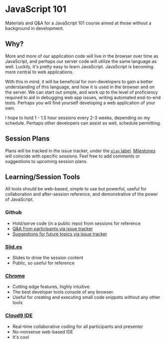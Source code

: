 JavaScript 101
==============

Materials and Q&A for a JavaScript 101 course aimed at those without a background in development.

## Why?

More and more of our application code will live in the browser over time as JavaScript, and perhaps our server code will utilize the same language as well.  Luckily, it's pretty easy to learn JavaScript.  JavaScript is becoming more central to web applications.  

With this in mind, it will be beneficial for non-developers to gain a better understanding of this language, and how it is used in the browser and on the server.  We can start out simple, and work up to the level of proficiency required to aid in debugging web app issues, writing automated end-to-end tests.  Perhaps you will find yourself developing a web application of your own.  

I hope to hold 1 - 1.5 hour sessions every 2-3 weeks, depending on my schedule.  Perhaps other developers can assist as well, schedule permitting.  


## Session Plans
Plans will be tracked in the issue tracker, under the [`plan` label][plan].  [Milestones][milestones] will coincide with specific sessions.  Feel free to add comments or suggestions to upcoming session plans.


## Learning/Session Tools
All tools should be web-based, simple to use but powerful, useful for collaboration and after-session reference, and demonstrative of the power of JavaScript.

### Github
- Hold/serve code (in a public repo) from sessions for reference
- [Q&A from participants via issue tracker][new-question]
- [Suggestions for future topics via issue tracker][topic-suggestion]

### [Slid.es][slides]
- Slides to drive the session content
- Public, so useful for reference

### [Chrome][chrome]
- Cutting edge features, highly intuitive.
- The best developer tools console of any browser.  
- Useful for creating and executing small code snippets without any other tools

### [Cloud9 IDE][c9-project-url]
- Real-time collaborative coding for all participants and presenter
- No-nonsense web-based IDE
- It's cool


[chrome]: https://www.google.com/intl/en_us/chrome/browser/
[c9-project-url]: https://c9.io/rnicholus/javascript-101
[milestones]: https://github.com/Widen/javascript-101/issues/milestones
[new-question]: https://github.com/Widen/javascript-101/issues/new?labels=question
[plan]: https://github.com/Widen/javascript-101/issues?labels=plan&page=1&state=open
[slides]: http://slid.es
[topic-suggestion]: https://github.com/Widen/javascript-101/issues/new?labels=suggestion
